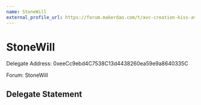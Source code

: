 ```yaml
---
name: StoneWill
external_profile_url: https://forum.makerdao.com/t/avc-creation-kiss-avc/20346
---
```


# StoneWill
Delegate Address: 0xeeCc9ebd4C7538C13d4438260ea59e9a8640335C

Forum: StoneWill

## Delegate Statement

